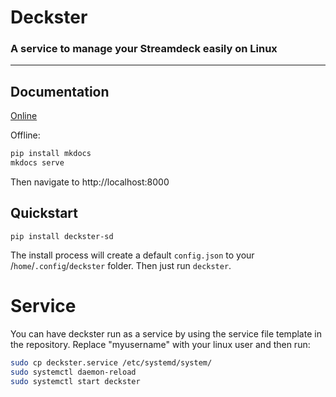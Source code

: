 # Deckster
### A service to manage your Streamdeck easily on Linux
---

## Documentation

[Online](https://deckster-sd.readthedocs.io/en/latest/)

Offline:
```bash
pip install mkdocs
mkdocs serve
```
Then navigate to http://localhost:8000

## Quickstart
```
pip install deckster-sd
```
The install process will create a default `config.json` to your /`home`/`.config`/`deckster` folder. Then just run `deckster`.

# Service
You can have deckster run as a service by using the service file template in the repository. Replace "myusername" with your linux user and then run:
```bash
sudo cp deckster.service /etc/systemd/system/
sudo systemctl daemon-reload
sudo systemctl start deckster
```